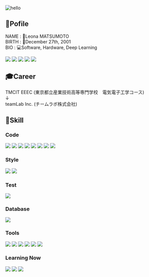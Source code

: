 ![hello](https://media.giphy.com/media/3ornk57KwDXf81rjWM/giphy.gif)

## 🦖Pofile
NAME    : 🦡Leona MATSUMOTO
<br>
BIRTH   : 🎂December 27th, 2001
<br>
BIO     : 💻Software, Hardware, Deep Learning

[![](https://img.shields.io/badge/𝕏　JP-262E35?style=for-the-badge&logo=&logoColor=white)](https://x.com/mzleo_)
[![](https://img.shields.io/badge/𝕏　EN-262E35?style=for-the-badge&logo=&logoColor=white)](https://x.com/mzleo_)
[![](https://img.shields.io/badge/Facebook-1877F2?style=for-the-badge&logo=Facebook&logoColor=white)](https://www.Facebook.com/mazleona)
[![](https://img.shields.io/badge/Instagram-E4405F?style=for-the-badge&logo=Instagram&logoColor=white)](https://www.instagram.com/_mz_leo)
[![](https://img.shields.io/badge/Threads-000000?style=for-the-badge&logo=Threads&logoColor=white)](https://www.threads.net/@_mz_leo)

## 🎓Career
TMCIT EEEC (東京都立産業技術高等専門学校　電気電子工学コース)
<br>
↓
<br>
teamLab Inc. (チームラボ株式会社)

## 🧠Skill
### Code
[![](https://img.shields.io/badge/Python-3776AB?style=for-the-badge&logo=Python&logoColor=white)](https://www.python.org/)
[![](https://img.shields.io/badge/JavaScript-F7DF1E?style=for-the-badge&logo=JavaScript&logoColor=black)](https://developer.mozilla.org/docs/Web/JavaScript)
[![](https://img.shields.io/badge/C-A8B9CC?style=for-the-badge&logo=C&logoColor=black)](https://www.w3schools.com/c/c_intro.php)
[![](https://img.shields.io/badge/HTML5-E34F26?style=for-the-badge&logo=HTML5&logoColor=white)](https://wikipedia.org/wiki/HTML5)
[![](https://img.shields.io/badge/TypeScript-3178C6?style=for-the-badge&logo=TypeScript&logoColor=white)](https://www.typescriptlang.org/)
[![](https://img.shields.io/badge/React-61DAFB?style=for-the-badge&logo=React&logoColor=black)](https://reactjs.org/)
[![](https://img.shields.io/badge/Next.JS-000000?style=for-the-badge&logo=Next.JS&logoColor=white)](https://nextjs.org/)
[![](https://img.shields.io/badge/Django-092E20?style=for-the-badge&logo=Django&logoColor=white)](https://docs.djangoproject.com/)

### Style
[![](https://img.shields.io/badge/CSS-1572B6?style=for-the-badge&logo=CSS3&logoColor=white)](https://developer.mozilla.org/docs/Web/CSS)
[![](https://img.shields.io/badge/Sass-CC6699?style=for-the-badge&logo=Sass&logoColor=white)](https://sass-lang.com/)

### Test
[![](https://img.shields.io/badge/PlayWright-2EAD33?style=for-the-badge&logo=PlayWright&logoColor=white)](https://playwright.dev/)

### Database
[![](https://img.shields.io/badge/MySQL-4479A1?style=for-the-badge&logo=MySQL&logoColor=white)](https://www.mysql.com/)

### Tools
[![](https://img.shields.io/badge/Github-181717?style=for-the-badge&logo=Github&logoColor=white)](https://github.com/)
[![](https://img.shields.io/badge/Figma-F24E1E?style=for-the-badge&logo=Figma&logoColor=white)](https://www.figma.com/)
[![](https://img.shields.io/badge/Yolo-00FFFF?style=for-the-badge&logo=Yolo&logoColor=black)](https://pjreddie.com/darknet/yolo/)
[![](https://img.shields.io/badge/LaTeX-008080?style=for-the-badge&logo=LaTeX&logoColor=white)](https://wikipedia.org/wiki/LaTeX)
[![](https://img.shields.io/badge/RedMine-B32024?style=for-the-badge&logo=RedMine&logoColor=white)](https://redmine.jp/)
[![](https://img.shields.io/badge/Asana-F06A6A?style=for-the-badge&logo=Asana&logoColor=white)](https://asana.com)

### Learning Now
[![](https://img.shields.io/badge/Blender-F5792A?style=for-the-badge&logo=Blender&logoColor=white)](https://www.blender.org/)
[![](https://img.shields.io/badge/UnrealEngine-0E1128?style=for-the-badge&logo=UnrealEngine&logoColor=white)](https://www.unrealengine.com/)
[![](https://img.shields.io/badge/C++-00599C?style=for-the-badge&logo=C%2B%2B&logoColor=white)](https://wikipedia.org/wiki/C%2B%2B)
